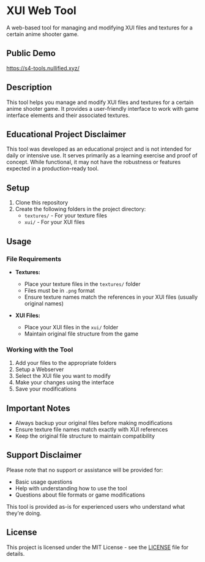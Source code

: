 # XUI Web Tool

A web-based tool for managing and modifying XUI files and textures for a certain anime shooter game.

## Public Demo

https://s4-tools.nullified.xyz/

## Description

This tool helps you manage and modify XUI files and textures for a certain anime shooter game. It provides a user-friendly interface to work with game interface elements and their associated textures.

## Educational Project Disclaimer

This tool was developed as an educational project and is not intended for daily or intensive use. It serves primarily as a learning exercise and proof of concept. While functional, it may not have the robustness or features expected in a production-ready tool.

## Setup

1. Clone this repository
2. Create the following folders in the project directory:
   - `textures/` - For your texture files
   - `xui/` - For your XUI files

## Usage

### File Requirements

- **Textures:**
  - Place your texture files in the `textures/` folder
  - Files must be in `.png` format
  - Ensure texture names match the references in your XUI files (usually original names)

- **XUI Files:**
  - Place your XUI files in the `xui/` folder
  - Maintain original file structure from the game

### Working with the Tool

1. Add your files to the appropriate folders
2. Setup a Webserver
3. Select the XUI file you want to modify
4. Make your changes using the interface
5. Save your modifications

## Important Notes

- Always backup your original files before making modifications
- Ensure texture file names match exactly with XUI references
- Keep the original file structure to maintain compatibility

## Support Disclaimer

Please note that no support or assistance will be provided for:
- Basic usage questions
- Help with understanding how to use the tool
- Questions about file formats or game modifications

This tool is provided as-is for experienced users who understand what they're doing.

## License

This project is licensed under the MIT License - see the [LICENSE](LICENSE) file for details.

